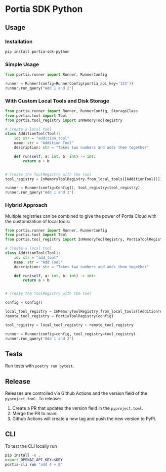 # Portia SDK Python


## Usage

### Installation

```bash
pip install portia-sdk-python 
```


### Simple Usage

```python
from portia.runner import Runner, RunnerConfig

runner = Runner(config=RunnerConfig(portia_api_key='123'))
runner.run_query("Add 1 and 2")
```


### With Custom Local Tools and Disk Storage

```python
from portia.runner import Runner, RunnerConfig, StorageClass
from portia.tool import Tool
from portia.tool_registry import InMemoryToolRegistry

# Create a local tool
class AdditionTool(Tool):
    id: str = "addition_tool"
    name: str = "Addition Tool"
    description: str = "Takes two numbers and adds them together"

    def run(self, a: int, b: int) -> int:
        return a + b


# Create the ToolRegistry with the tool
tool_registry = InMemoryToolRegistry.from_local_tools([AdditionTool()])

runner = Runner(config=Config(), tool_registry=tool_registry)
runner.run_query("Add 1 and 2")
```

### Hybrid Approach

Multiple registries can be combined to give the power of Portia Cloud with the customization of local tools:

```python
from portia.runner import Runner, RunnerConfig
from portia.tool import Tool
from portia.tool_registry import InMemoryToolRegistry, PortiaToolRegistry

# Create a local tool
class AdditionTool(Tool):
    id: str = "add_tool"
    name: str = "Add Tool"
    description: str = "Takes two numbers and adds them together"

    def run(self, a: int, b: int) -> int:
        return a + b


# Create the ToolRegistry with the tool

config = Config()

local_tool_registry = InMemoryToolRegistry.from_local_tools([AdditionTool()])
remote_tool_registry = PortiaToolRegistry(config)

tool_registry = local_tool_registry + remote_tool_registry

runner = Runner(config=config, tool_registry=tool_registry)
runner.run_query("Add 1 and 2")
```


## Tests

Run tests with `poetry run pytest`.

## Release

Releases are controlled via Github Actions and the version field of the `pyproject.toml`. To release:

1. Create a PR that updates the version field in the `pyproject.toml`.
2. Merge the PR to main.
3. Github Actions will create a new tag and push the new version to PyPi.

## CLI 

To test the CLI locally run 

```bash
pip install -e . 
export OPENAI_API_KEY=$KEY
portia-cli run "add 4 + 8"
```
